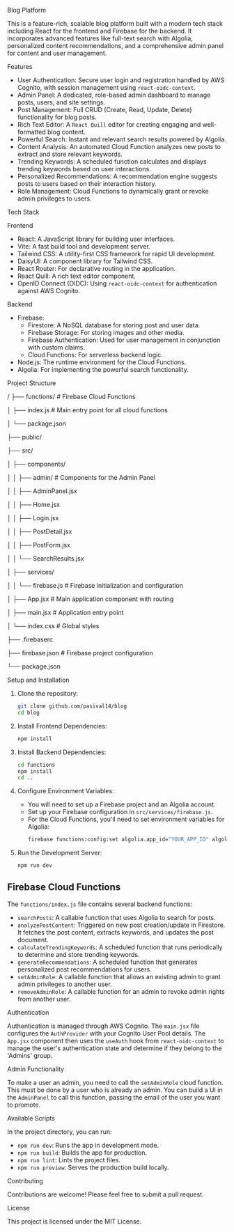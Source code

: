 Blog Platform

This is a feature-rich, scalable blog platform built with a modern tech stack including React for the frontend and Firebase for the backend. It incorporates advanced features like full-text search with Algolia, personalized content recommendations, and a comprehensive admin panel for content and user management.

Features

-   User Authentication: Secure user login and registration handled by AWS Cognito, with session management using `react-oidc-context`.
-   Admin Panel: A dedicated, role-based admin dashboard to manage posts, users, and site settings.
-   Post Management: Full CRUD (Create, Read, Update, Delete) functionality for blog posts.
-   Rich Text Editor: A `React Quill` editor for creating engaging and well-formatted blog content.
-   Powerful Search: Instant and relevant search results powered by Algolia.
-   Content Analysis: An automated Cloud Function analyzes new posts to extract and store relevant keywords.
-   Trending Keywords: A scheduled function calculates and displays trending keywords based on user interactions.
-   Personalized Recommendations: A recommendation engine suggests posts to users based on their interaction history.
-   Role Management: Cloud Functions to dynamically grant or revoke admin privileges to users.

Tech Stack

Frontend

-   React: A JavaScript library for building user interfaces.
-   Vite: A fast build tool and development server.
-   Tailwind CSS: A utility-first CSS framework for rapid UI development.
-   DaisyUI: A component library for Tailwind CSS.
-   React Router: For declarative routing in the application.
-   React Quill: A rich text editor component.
-   OpenID Connect (OIDC): Using `react-oidc-context` for authentication against AWS Cognito.

Backend

-   Firebase:
    -   Firestore: A NoSQL database for storing post and user data.
    -   Firebase Storage: For storing images and other media.
    -   Firebase Authentication: Used for user management in conjunction with custom claims.
    -   Cloud Functions: For serverless backend logic.
-   Node.js: The runtime environment for the Cloud Functions.
-   Algolia: For implementing the powerful search functionality.

Project Structure


/
├── functions/                # Firebase Cloud Functions

│   ├── index.js              # Main entry point for all cloud functions

│   └── package.json

├── public/

├── src/

│   ├── components/

│   │   ├── admin/            # Components for the Admin Panel

│   │   ├── AdminPanel.jsx

│   │   ├── Home.jsx

│   │   ├── Login.jsx

│   │   ├── PostDetail.jsx

│   │   ├── PostForm.jsx

│   │   └── SearchResults.jsx

│   ├── services/

│   │   └── firebase.js       # Firebase initialization and configuration

│   ├── App.jsx               # Main application component with routing

│   ├── main.jsx              # Application entry point

│   └── index.css             # Global styles

├── .firebaserc

├── firebase.json             # Firebase project configuration

└── package.json


Setup and Installation

1.  Clone the repository:
    ```bash
    git clone github.com/pasival14/blog
    cd blog
    ```

2.  Install Frontend Dependencies:
    ```bash
    npm install
    ```

3.  Install Backend Dependencies:
    ```bash
    cd functions
    npm install
    cd ..
    ```

4.  Configure Environment Variables:
    -   You will need to set up a Firebase project and an Algolia account.
    -   Set up your Firebase configuration in `src/services/firebase.js`.
    -   For the Cloud Functions, you'll need to set environment variables for Algolia:
        ```bash
        firebase functions:config:set algolia.app_id="YOUR_APP_ID" algolia.search_key="YOUR_SEARCH_KEY" algolia.index_name="YOUR_INDEX_NAME"
        ```

5.  Run the Development Server:
    ```bash
    npm run dev
    ```

## Firebase Cloud Functions

The `functions/index.js` file contains several backend functions:

-   `searchPosts`: A callable function that uses Algolia to search for posts.
-   `analyzePostContent`: Triggered on new post creation/update in Firestore. It fetches the post content, extracts keywords, and updates the post document.
-   `calculateTrendingKeywords`: A scheduled function that runs periodically to determine and store trending keywords.
-   `generateRecommendations`: A scheduled function that generates personalized post recommendations for users.
-   `setAdminRole`: A callable function that allows an existing admin to grant admin privileges to another user.
-   `removeAdminRole`: A callable function for an admin to revoke admin rights from another user.

Authentication

Authentication is managed through AWS Cognito. The `main.jsx` file configures the `AuthProvider` with your Cognito User Pool details. The `App.jsx` component then uses the `useAuth` hook from `react-oidc-context` to manage the user's authentication state and determine if they belong to the 'Admins' group.

Admin Functionality

To make a user an admin, you need to call the `setAdminRole` cloud function. This must be done by a user who is already an admin. You can build a UI in the `AdminPanel` to call this function, passing the email of the user you want to promote.

Available Scripts

In the project directory, you can run:

-   `npm run dev`: Runs the app in development mode.
-   `npm run build`: Builds the app for production.
-   `npm run lint`: Lints the project files.
-   `npm run preview`: Serves the production build locally.

Contributing

Contributions are welcome! Please feel free to submit a pull request.

License

This project is licensed under the MIT License.

